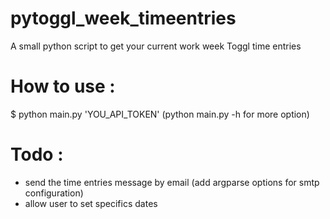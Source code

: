 pytoggl_week_timeentries
===================

A small python script to get your current work week Toggl time entries


How to use : 
===================
$ python main.py 'YOU_API_TOKEN'
(python main.py -h for more option)


Todo :
===================
* send the time entries message by email (add argparse options for smtp configuration)
* allow user to set specifics dates
